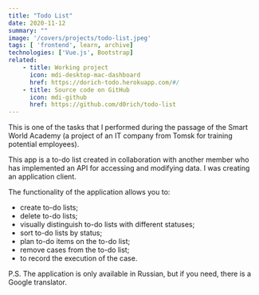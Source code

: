 ```yaml
---
title: "Todo List"
date: 2020-11-12
summary: ""
image: '/covers/projects/todo-list.jpeg'
tags: [ 'frontend', learn, archive]
technologies: ['Vue.js', Bootstrap]
related:
    - title: Working project
      icon: mdi-desktop-mac-dashboard
      href: https://dorich-todo.herokuapp.com/#/
    - title: Source code on GitHub
      icon: mdi-github
      href: https://github.com/d0rich/todo-list
---
```

This is one of the tasks that I performed during the passage of the Smart World Academy (a project of an IT company from Tomsk for training potential employees).

This app is a to-do list created in collaboration with another member who has implemented an API for accessing and modifying data. I was creating an application client.

The functionality of the application allows you to:
- create to-do lists;
- delete to-do lists;
- visually distinguish to-do lists with different statuses;
- sort to-do lists by status;
- plan to-do items on the to-do list;
- remove cases from the to-do list;
- to record the execution of the case.

P.S. The application is only available in Russian, but if you need, there is a Google translator.
